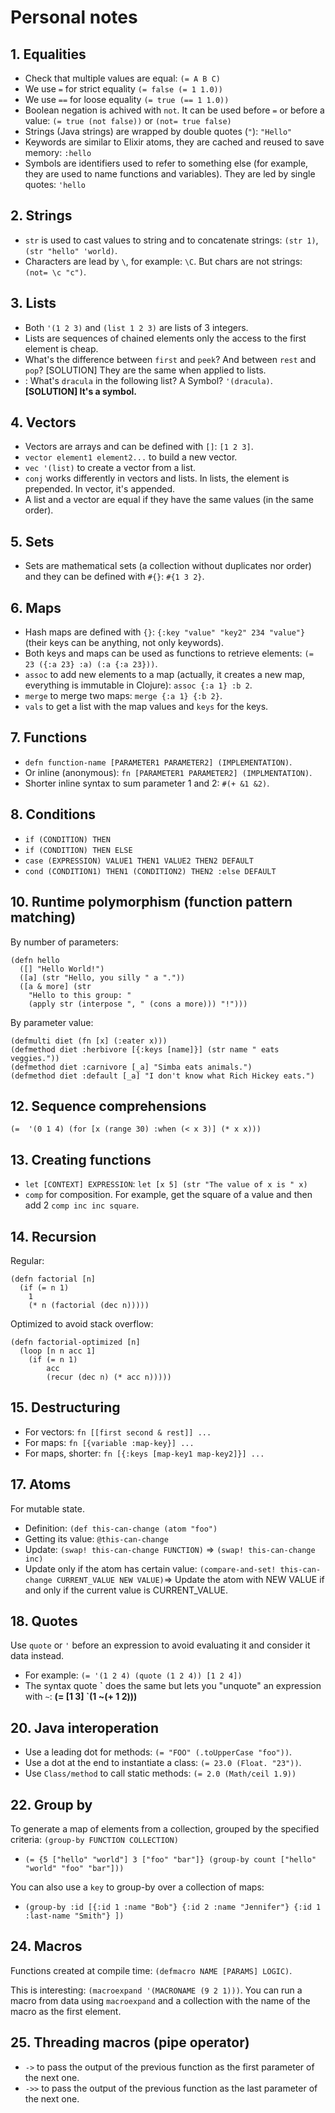 # Personal notes

## 1. Equalities
- Check that multiple values are equal: `(= A B C)`
- We use `=` for strict equality `(= false (= 1 1.0))`
- We use `==` for loose equality `(= true (== 1 1.0))`
- Boolean negation is achived with `not`. It can be used before `=` or before a value: `(= true (not false))` or `(not= true false)`
- Strings (Java strings) are wrapped by double quotes (`"`): `"Hello"`
- Keywords are similar to Elixir atoms, they are cached and reused to save memory: `:hello`
- Symbols are identifiers used to refer to something else (for example, they are used to name functions and variables). They are led by single quotes: `'hello` 

## 2. Strings
- `str` is used to cast values to string and to concatenate strings: `(str 1)`, `(str "hello" 'world)`.
- Characters are lead by `\`, for example: `\C`. But chars are not strings: `(not= \c "c")`.

## 3. Lists
- Both `'(1 2 3)` and `(list 1 2 3)` are lists of 3 integers.
- Lists are sequences of chained elements only the access to the first element is cheap.
- What's the difference between `first` and `peek`? And between `rest` and `pop`? [SOLUTION] They are the same when applied to lists.
- : What's `dracula` in the following list? A Symbol? `'(dracula)`. **[SOLUTION] It's a symbol.** 

## 4. Vectors
- Vectors are arrays and can be defined with `[]`: `[1 2 3]`.
- `vector element1 element2...` to build a new vector.
- `vec '(list)` to create a vector from a list.
- `conj` works differently in vectors and lists. In lists, the element is prepended. In vector, it's appended.
- A list and a vector are equal if they have the same values (in the same order).

## 5. Sets
- Sets are mathematical sets (a collection without duplicates nor order) and they can be defined with `#{}`: `#{1 3 2}`.

## 6. Maps
- Hash maps are defined with `{}`: `{:key "value" "key2" 234 "value"}` (their keys can be anything, not only keywords).
- Both keys and maps can be used as functions to retrieve elements: `(= 23 ({:a 23} :a) (:a {:a 23}))`.
- `assoc` to add new elements to a map (actually, it creates a new map, everything is immutable in Clojure): `assoc {:a 1} :b 2`.
- `merge` to merge two maps: `merge {:a 1} {:b 2}`.
- `vals` to get a list with the map values and `keys` for the keys.

## 7. Functions
- `defn function-name [PARAMETER1 PARAMETER2] (IMPLEMENTATION)`.
- Or inline (anonymous): `fn [PARAMETER1 PARAMETER2] (IMPLMENTATION)`.
- Shorter inline syntax to sum parameter 1 and 2: `#(+ &1 &2)`.

## 8. Conditions
- `if (CONDITION) THEN`
- `if (CONDITION) THEN ELSE`
- `case (EXPRESSION) VALUE1 THEN1 VALUE2 THEN2 DEFAULT`
- `cond (CONDITION1) THEN1 (CONDITION2) THEN2 :else DEFAULT`

## 10. Runtime polymorphism (function pattern matching)

By number of parameters:
````
(defn hello
  ([] "Hello World!")
  ([a] (str "Hello, you silly " a "."))
  ([a & more] (str 
    "Hello to this group: "
    (apply str (interpose ", " (cons a more))) "!")))
````

By parameter value:
````
(defmulti diet (fn [x] (:eater x)))
(defmethod diet :herbivore [{:keys [name]}] (str name " eats veggies."))
(defmethod diet :carnivore [_a] "Simba eats animals.")
(defmethod diet :default [_a] "I don't know what Rich Hickey eats.")
````

## 12. Sequence comprehensions
`(= 
    '(0 1 4)
     (for [x (range 30) :when (< x 3)] (* x x)))`

## 13. Creating functions
- `let [CONTEXT] EXPRESSION`: `let [x 5] (str "The value of x is " x)`
- `comp` for composition. For example, get the square of a value and then add 2 `comp inc inc square`.

## 14. Recursion
Regular:
````
(defn factorial [n]
  (if (= n 1) 
    1
    (* n (factorial (dec n)))))  
````
Optimized to avoid stack overflow:
````
(defn factorial-optimized [n]
  (loop [n n acc 1]
    (if (= n 1) 
        acc
        (recur (dec n) (* acc n)))))
````

## 15. Destructuring
- For vectors: `fn [[first second & rest]] ...`
- For maps: `fn [{variable :map-key}] ...`
- For maps, shorter: `fn [{:keys [map-key1 map-key2]}] ...`

## 17. Atoms
For mutable state.
- Definition: `(def this-can-change (atom "foo")`
- Getting its value: `@this-can-change`
- Update: `(swap! this-can-change FUNCTION)` => `(swap! this-can-change inc)`
- Update only if the atom has certain value: `(compare-and-set! this-can-change CURRENT_VALUE NEW VALUE)`=> Update the atom with NEW VALUE if and only if the current value is CURRENT_VALUE.

## 18. Quotes
Use `quote` or `'` before an expression to avoid evaluating it and consider it data instead. 
- For example: `(= '(1 2 4) (quote (1 2 4)) [1 2 4])`
- The syntax quote **\`** does the same but lets you "unquote" an expression with `~`:
**(= [1 3] \`(1 ~(+ 1 2)))**

## 20. Java interoperation
- Use a leading dot for methods: `(= "FOO" (.toUpperCase "foo"))`.
- Use a dot at the end to instantiate a class: `(= 23.0 (Float. "23"))`.
- Use `Class/method` to call static methods: `(= 2.0 (Math/ceil 1.9))`

## 22. Group by
To generate a map of elements from a collection, grouped by the specified criteria: `(group-by FUNCTION COLLECTION)`
- `(= {5 ["hello" "world"] 3 ["foo" "bar"]} (group-by count ["hello" "world" "foo" "bar"]))`

You can also use a `key` to group-by over a collection of maps:
- `(group-by :id [{:id 1 :name "Bob"} {:id 2 :name "Jennifer"} {:id 1 :last-name "Smith"} ])`

## 24. Macros
Functions created at compile time: `(defmacro NAME [PARAMS] LOGIC)`.

This is interesting: `(macroexpand '(MACRONAME (9 2 1)))`. You can run a macro from data using `macroexpand` and a collection with the name of the macro as the first element.

## 25. Threading macros (pipe operator)
- `->` to pass the output of the previous function as the first parameter of the next one.
- `->>` to pass the output of the previous function as the last parameter of the next one.
